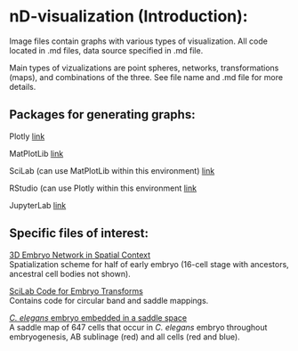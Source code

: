 # nD-visualization (Introduction):

Image files contain graphs with various types of visualization. All code located in .md files, data source specified in .md file.  

Main types of vizualizations are point spheres, networks, transformations (maps), and combinations of the three. See file name and .md file for more details.  


## Packages for generating graphs:  

Plotly   [link](https://plot.ly/python/)

MatPlotLib   [link](https://en.wikipedia.org/wiki/Matplotlib)

SciLab (can use MatPlotLib within this environment)   [link](https://www.scilab.org/)

RStudio (can use Plotly within this environment   [link](https://www.rstudio.com/)

JupyterLab   [link](https://anaconda.org/conda-forge/jupyterlab)

## Specific files of interest:  

[3D Embryo Network in Spatial Context](https://github.com/devoworm/nD-visualization/blob/master/3-D-embryo-network.png)  
Spatialization scheme for half of early embryo (16-cell stage with ancestors, ancestral cell bodies not shown).  

[SciLab Code for Embryo Transforms](https://github.com/devoworm/nD-visualization/blob/master/embryo-transforms.md)  
Contains code for circular band and saddle mappings.  


[_C. elegans_ embryo embedded in a saddle space](https://github.com/devoworm/nD-visualization/blob/master/C-elegans-embryo-647-cell--saddle-space-AB-only-vs-whole-embryo-3.png)  
A saddle map of 647 cells that occur in _C. elegans_ embryo throughout embryogenesis, AB sublinage (red) and all cells (red and blue).  




